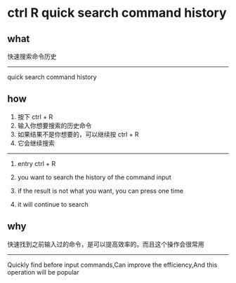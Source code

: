 # ctrl R quick search command history

## what

快速搜索命令历史

---

quick search command history

## how

1. 按下 ctrl + R
2. 输入你想要搜索的历史命令
3. 如果结果不是你想要的，可以继续按 ctrl + R
4. 它会继续搜索

---

1. entry ctrl + R
2. you want to search the history of the command input
3. if the result is not what you want, you can press one time

4. it will continue to search

## why

快速找到之前输入过的命令，是可以提高效率的。而且这个操作会很常用

---

Quickly find before input commands,Can improve the efficiency,And this operation will be popular
